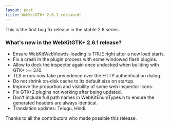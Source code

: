 ```yaml
---
layout: post
title: WebKitGTK+ 2.6.1 released!
---
```


This is the first bug fix release in the stable 2.6 series.

### What's new in the WebKitGTK+ 2.6.1 release?

 - Ensure WebKitWebView:is-loading is TRUE right after a new load starts.
 - Fix a crash in the plugin process with some windowed flash plugins.
 - Allow to dock the inspector again once undocked when building with
   GTK+ >= 3.10.
 - TLS errors now take precedence over the HTTP authentication dialog.
 - Do not shrink on-disk cache to its default size on startup.
 - Improve the proportion and visibility of some web inspector icons.
 - Fix GTK+2 plugins not working after being updated.
 - Don't include full path names in WebKitEnumTypes.h to ensure the
   generated headers are always identical.
 - Translation updates: Telugu, Hindi.

Thanks to all the contributors who made possible this release.
